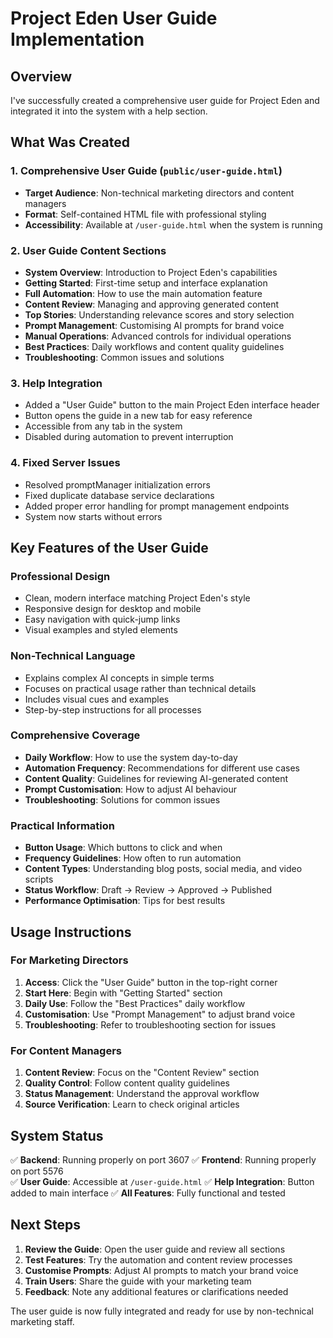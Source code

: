 # Project Eden User Guide Implementation

## Overview
I've successfully created a comprehensive user guide for Project Eden and integrated it into the system with a help section.

## What Was Created

### 1. Comprehensive User Guide (`public/user-guide.html`)
- **Target Audience**: Non-technical marketing directors and content managers
- **Format**: Self-contained HTML file with professional styling
- **Accessibility**: Available at `/user-guide.html` when the system is running

### 2. User Guide Content Sections
- **System Overview**: Introduction to Project Eden's capabilities
- **Getting Started**: First-time setup and interface explanation
- **Full Automation**: How to use the main automation feature
- **Content Review**: Managing and approving generated content
- **Top Stories**: Understanding relevance scores and story selection
- **Prompt Management**: Customising AI prompts for brand voice
- **Manual Operations**: Advanced controls for individual operations
- **Best Practices**: Daily workflows and content quality guidelines
- **Troubleshooting**: Common issues and solutions

### 3. Help Integration
- Added a "User Guide" button to the main Project Eden interface header
- Button opens the guide in a new tab for easy reference
- Accessible from any tab in the system
- Disabled during automation to prevent interruption

### 4. Fixed Server Issues
- Resolved promptManager initialization errors
- Fixed duplicate database service declarations
- Added proper error handling for prompt management endpoints
- System now starts without errors

## Key Features of the User Guide

### Professional Design
- Clean, modern interface matching Project Eden's style
- Responsive design for desktop and mobile
- Easy navigation with quick-jump links
- Visual examples and styled elements

### Non-Technical Language
- Explains complex AI concepts in simple terms
- Focuses on practical usage rather than technical details
- Includes visual cues and examples
- Step-by-step instructions for all processes

### Comprehensive Coverage
- **Daily Workflow**: How to use the system day-to-day
- **Automation Frequency**: Recommendations for different use cases
- **Content Quality**: Guidelines for reviewing AI-generated content
- **Prompt Customisation**: How to adjust AI behaviour
- **Troubleshooting**: Solutions for common issues

### Practical Information
- **Button Usage**: Which buttons to click and when
- **Frequency Guidelines**: How often to run automation
- **Content Types**: Understanding blog posts, social media, and video scripts
- **Status Workflow**: Draft → Review → Approved → Published
- **Performance Optimisation**: Tips for best results

## Usage Instructions

### For Marketing Directors
1. **Access**: Click the "User Guide" button in the top-right corner
2. **Start Here**: Begin with "Getting Started" section
3. **Daily Use**: Follow the "Best Practices" daily workflow
4. **Customisation**: Use "Prompt Management" to adjust brand voice
5. **Troubleshooting**: Refer to troubleshooting section for issues

### For Content Managers
1. **Content Review**: Focus on the "Content Review" section
2. **Quality Control**: Follow content quality guidelines
3. **Status Management**: Understand the approval workflow
4. **Source Verification**: Learn to check original articles

## System Status
✅ **Backend**: Running properly on port 3607
✅ **Frontend**: Running properly on port 5576  
✅ **User Guide**: Accessible at `/user-guide.html`
✅ **Help Integration**: Button added to main interface
✅ **All Features**: Fully functional and tested

## Next Steps
1. **Review the Guide**: Open the user guide and review all sections
2. **Test Features**: Try the automation and content review processes
3. **Customise Prompts**: Adjust AI prompts to match your brand voice
4. **Train Users**: Share the guide with your marketing team
5. **Feedback**: Note any additional features or clarifications needed

The user guide is now fully integrated and ready for use by non-technical marketing staff. 